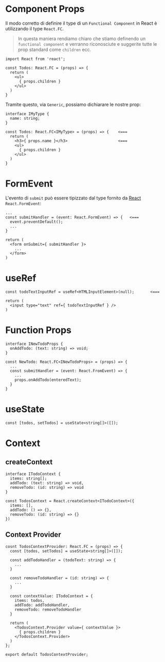 # Component Props

Il modo corretto di definire il type di un `Functional Component` in React è utilizzando il type `React.FC`.

>In questa maniera rendiamo chiaro che stiamo definendo un `functional component` e verranno riconosciute e suggerite tutte le prop standard come `children` ecc.

```tsx title:Todos.tsx
import React from 'react';

const Todos: React.FC = (props) => {
  return (
    <ul>
      { props.children }
    </ul>
  )
}
```

Tramite questo, via `Generic`, possiamo dichiarare le nostre prop:

```tsx title:Todos.tsx
interface IMyType {
  name: string;
}

const Todos: React.FC<IMyType> = (props) => {    <===
  return (
    <h3>{ props.name }</h3>                      <===
    <ul>
      { props.children }
    </ul>
  )
}
```

# FormEvent

L'evento di `submit` può essere tipizzato dal type fornito da [React](React.md) `React.FormEvent`:

```tsx title:NewTodo.tsx
...
const submitHandler = (event: React.FormEvent) => {   <===
  event.preventDefault();
  ...
}

return (
  <form onSubmit={ submitHandler }>
    ...
  </form>
)
```

# useRef

```tsx
const todoTextInputRef = useRef<HTMLInputElement>(null);       <===

return (
  <input type="text" ref={ todoTextInputRef } />
)
```

# Function Props

```tsx title:NewTodo.tsx
interface INewTodoProps {
  onAddTodo: (text: string) => void;
}

const NewTodo: React.FC<INewTodoProps> = (props) => {
  ...
  const submitHandler = (event: React.FromEvent) => {
    ...
    props.onAddTodo(enteredText);  
  } 
}
```

# useState

```tsx
const [todos, setTodos] = useState<string[]>([]);
```

# Context

## createContext

```tsx title:todos-context.tsx
interface ITodoContext {
  items: string[];
  addTodo: (text: string) => void,
  removeTodo: (id: string) => void
}

const TodosContext = React.createContext<ITodoContext>({
  items: [],
  addTodo: () => {},
  removeTodo: (id: string) => {}
})
```

## Context Provider

```tsx title:todos-context.tsx
cosnt TodosContextProvider: React.FC = (props) => {
  const [todos, setTodos] = useState<string[]>([]);

  const addTodoHandler = (todoText: string) => {
    ...
  }

  const removeTodoHandler = (id: string) => {
    ...
  }

  const contextValue: ITodoContext = {
    items: todos,
    addTodo: addTodoHandler,
    removeTodo: removeTodoHandler
  }

  return (
    <TodosContext.Provider value={ contextValue }>
      { props.children }
    </TodosContext.Provider>
  )
};

export default TodosContextProvider;
```